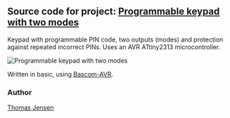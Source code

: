 ## Source code for project: [Programmable keypad with two modes](https://www.uctrl.net/p/104)

Keypad with programmable PIN code, two outputs (modes) and protection against repeated incorrect PINs. Uses an AVR ATtiny2313 microcontroller.

![Programmable keypad with two modes](https://files.uctrl.net/github/modules/104.jpeg)

Written in basic, using [Bascom-AVR](http://www.mcselec.com/).

### Author
[Thomas Jensen](https://www.uctrl.net/@hebron)
